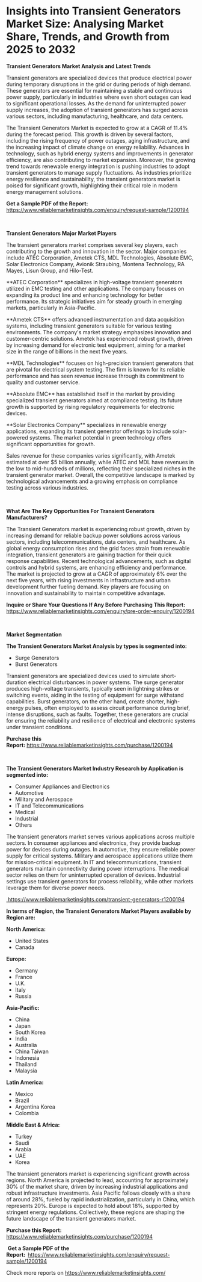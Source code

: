 <p><h1>Insights into Transient Generators Market Size: Analysing Market Share, Trends, and Growth from 2025 to 2032</h1></p><p><strong>Transient Generators Market Analysis and Latest Trends</strong></p>
<p><p>Transient generators are specialized devices that produce electrical power during temporary disruptions in the grid or during periods of high demand. These generators are essential for maintaining a stable and continuous power supply, particularly in industries where even short outages can lead to significant operational losses. As the demand for uninterrupted power supply increases, the adoption of transient generators has surged across various sectors, including manufacturing, healthcare, and data centers.</p><p>The Transient Generators Market is expected to grow at a CAGR of 11.4% during the forecast period. This growth is driven by several factors, including the rising frequency of power outages, aging infrastructure, and the increasing impact of climate change on energy reliability. Advances in technology, such as hybrid energy systems and improvements in generator efficiency, are also contributing to market expansion. Moreover, the growing trend towards renewable energy integration is pushing industries to adopt transient generators to manage supply fluctuations. As industries prioritize energy resilience and sustainability, the transient generators market is poised for significant growth, highlighting their critical role in modern energy management solutions.</p></p>
<p><strong>Get a Sample PDF of the Report:&nbsp;</strong> <a href="https://www.reliablemarketinsights.com/enquiry/request-sample/1200194?utm_campaign=2287&utm_medium=2&utm_source=Github&utm_content=ia&utm_term=10022025&utm_id=transient-generators">https://www.reliablemarketinsights.com/enquiry/request-sample/1200194</a></p>
<p>&nbsp;</p>
<p><strong>Transient Generators Major Market Players</strong></p>
<p><p>The transient generators market comprises several key players, each contributing to the growth and innovation in the sector. Major companies include ATEC Corporation, Ametek CTS, MDL Technologies, Absolute EMC, Solar Electronics Company, Avionik Straubing, Montena Technology, RA Mayes, Lisun Group, and Hilo-Test.</p><p>**ATEC Corporation** specializes in high-voltage transient generators utilized in EMC testing and other applications. The company focuses on expanding its product line and enhancing technology for better performance. Its strategic initiatives aim for steady growth in emerging markets, particularly in Asia-Pacific.</p><p>**Ametek CTS** offers advanced instrumentation and data acquisition systems, including transient generators suitable for various testing environments. The company's market strategy emphasizes innovation and customer-centric solutions. Ametek has experienced robust growth, driven by increasing demand for electronic test equipment, aiming for a market size in the range of billions in the next five years.</p><p>**MDL Technologies** focuses on high-precision transient generators that are pivotal for electrical system testing. The firm is known for its reliable performance and has seen revenue increase through its commitment to quality and customer service.</p><p>**Absolute EMC** has established itself in the market by providing specialized transient generators aimed at compliance testing. Its future growth is supported by rising regulatory requirements for electronic devices.</p><p>**Solar Electronics Company** specializes in renewable energy applications, expanding its transient generator offerings to include solar-powered systems. The market potential in green technology offers significant opportunities for growth.</p><p>Sales revenue for these companies varies significantly, with Ametek estimated at over $5 billion annually, while ATEC and MDL have revenues in the low to mid-hundreds of millions, reflecting their specialized niches in the transient generator market. Overall, the competitive landscape is marked by technological advancements and a growing emphasis on compliance testing across various industries.</p></p>
<p>&nbsp;</p>
<p><strong>What Are The Key Opportunities For Transient Generators Manufacturers?</strong></p>
<p><p>The Transient Generators market is experiencing robust growth, driven by increasing demand for reliable backup power solutions across various sectors, including telecommunications, data centers, and healthcare. As global energy consumption rises and the grid faces strain from renewable integration, transient generators are gaining traction for their quick response capabilities. Recent technological advancements, such as digital controls and hybrid systems, are enhancing efficiency and performance. The market is projected to grow at a CAGR of approximately 6% over the next five years, with rising investments in infrastructure and urban development further fueling demand. Key players are focusing on innovation and sustainability to maintain competitive advantage.</p></p>
<p><strong>Inquire or Share Your Questions If Any Before Purchasing This Report:</strong> <a href="https://www.reliablemarketinsights.com/enquiry/pre-order-enquiry/1200194?utm_campaign=2287&utm_medium=2&utm_source=Github&utm_content=ia&utm_term=10022025&utm_id=transient-generators">https://www.reliablemarketinsights.com/enquiry/pre-order-enquiry/1200194</a></p>
<p>&nbsp;</p>
<p><strong>Market Segmentation</strong></p>
<p><strong>The Transient Generators Market Analysis by types is segmented into:</strong></p>
<p><ul><li>Surge Generators</li><li>Burst Generators</li></ul></p>
<p><p>Transient generators are specialized devices used to simulate short-duration electrical disturbances in power systems. The surge generator produces high-voltage transients, typically seen in lightning strikes or switching events, aiding in the testing of equipment for surge withstand capabilities. Burst generators, on the other hand, create shorter, high-energy pulses, often employed to assess circuit performance during brief, intense disruptions, such as faults. Together, these generators are crucial for ensuring the reliability and resilience of electrical and electronic systems under transient conditions.</p></p>
<p><strong>Purchase this Report:&nbsp;</strong><a href="https://www.reliablemarketinsights.com/purchase/1200194?utm_campaign=2287&utm_medium=2&utm_source=Github&utm_content=ia&utm_term=10022025&utm_id=transient-generators">https://www.reliablemarketinsights.com/purchase/1200194</a></p>
<p>&nbsp;</p>
<p><strong>The Transient Generators Market Industry Research by Application is segmented into:</strong></p>
<p><ul><li>Consumer Appliances and Electronics</li><li>Automotive</li><li>Military and Aerospace</li><li>IT and Telecommunications</li><li>Medical</li><li>Industrial</li><li>Others</li></ul></p>
<p><p>The transient generators market serves various applications across multiple sectors. In consumer appliances and electronics, they provide backup power for devices during outages. In automotive, they ensure reliable power supply for critical systems. Military and aerospace applications utilize them for mission-critical equipment. In IT and telecommunications, transient generators maintain connectivity during power interruptions. The medical sector relies on them for uninterrupted operation of devices. Industrial settings use transient generators for process reliability, while other markets leverage them for diverse power needs.</p></p>
<p><a href="https://www.reliablemarketinsights.com/transient-generators-r1200194?utm_campaign=2287&utm_medium=2&utm_source=Github&utm_content=ia&utm_term=10022025&utm_id=transient-generators">&nbsp;https://www.reliablemarketinsights.com/transient-generators-r1200194</a></p>
<p><strong>In terms of Region, the Transient Generators Market Players available by Region are:</strong></p>
<p>
    <p> <strong> North America: </strong>
        <ul>
            <li>United States</li>
            <li>Canada</li>
        </ul>
        </p> 
    <p> <strong> Europe: </strong>
        <ul>
            <li>Germany</li>
            <li>France</li>
            <li>U.K.</li>
            <li>Italy</li>
            <li>Russia</li>
        </ul>
        </p> 
    <p> <strong> Asia-Pacific: </strong>
        <ul>
            <li>China</li>
            <li>Japan</li>
            <li>South Korea</li>
            <li>India</li>
            <li>Australia</li>
            <li>China Taiwan</li>
            <li>Indonesia</li>
            <li>Thailand</li>
            <li>Malaysia</li>
        </ul>
        </p> 
    <p> <strong> Latin America: </strong>
        <ul>
            <li>Mexico</li>
            <li>Brazil</li>
            <li>Argentina Korea</li>
            <li>Colombia</li>
        </ul>
        </p> 
    <p> <strong> Middle East & Africa: </strong>
        <ul>
            <li>Turkey</li>
            <li>Saudi</li>
            <li>Arabia</li>
            <li>UAE</li>
            <li>Korea</li>
        </ul>
    </p>
    </p>
<p><p>The transient generators market is experiencing significant growth across regions. North America is projected to lead, accounting for approximately 30% of the market share, driven by increasing industrial applications and robust infrastructure investments. Asia Pacific follows closely with a share of around 28%, fueled by rapid industrialization, particularly in China, which represents 20%. Europe is expected to hold about 18%, supported by stringent energy regulations. Collectively, these regions are shaping the future landscape of the transient generators market.</p></p>
<p><strong>Purchase this Report: </strong><a href="https://www.reliablemarketinsights.com/purchase/1200194?utm_campaign=2287&utm_medium=2&utm_source=Github&utm_content=ia&utm_term=10022025&utm_id=transient-generators">https://www.reliablemarketinsights.com/purchase/1200194</a></p>
<p>&nbsp;<strong>Get a Sample PDF of the Report:&nbsp;&nbsp;</strong><a href="https://www.reliablemarketinsights.com/enquiry/request-sample/1200194?utm_campaign=2287&utm_medium=2&utm_source=Github&utm_content=ia&utm_term=10022025&utm_id=transient-generators">https://www.reliablemarketinsights.com/enquiry/request-sample/1200194</a></p>
<p><strong></strong></p>
<p>Check more reports on <a href="https://www.reliablemarketinsights.com/?utm_campaign=2287&utm_medium=2&utm_source=Github&utm_content=ia&utm_term=10022025&utm_id=transient-generators">https://www.reliablemarketinsights.com/</a></p>
